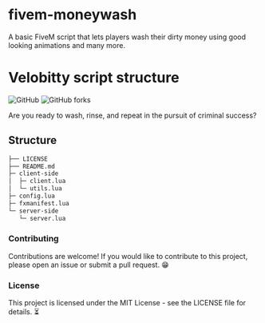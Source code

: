 # fivem-moneywash
A basic FiveM script that lets players wash their dirty money using good looking animations and many more.

# Velobitty script structure

![GitHub](https://img.shields.io/github/license/n3xuuu/fivem-moneywash)
![GitHub forks](https://img.shields.io/github/forks/n3xuuu/fivem-moneywash?style=social)

Are you ready to wash, rinse, and repeat in the pursuit of criminal success?

## Structure

```bash
├── LICENSE
├── README.md
├─ client-side
│  ├─ client.lua
│  └─ utils.lua
├─ config.lua
├─ fxmanifest.lua
└─ server-side
   └─ server.lua
```

### Contributing
Contributions are welcome! If you would like to contribute to this project, please open an issue or submit a pull request. 😁

### License
This project is licensed under the MIT License - see the LICENSE file for details. ⏳
